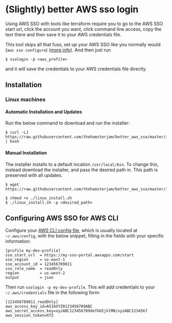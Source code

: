 # (Slightly) better AWS sso login

Using AWS SSO with tools like terraform require you to go to the AWS SSO start url, click the account you want, click command line access, copy the text there and then save it to your AWS credentials file. 

This tool skips all that fuss, set up your AWS SSO like you normally would (`aws sso configure`) ([more info](#Configuring-AWS-SSO-for-AWS-CLI)). And then just run

```shell
$ ssologin -p <aws_profile> 
```

and it will save the credentials to your AWS credentials file directly.

## Installation

### Linux machines

#### Automatic Installation and Updates
Run the below command to download and run the installer: 

```shell
$ curl -LJ https://raw.githubusercontent.com/thehamsterjam/better_aws_sso/master/install/linux_install.sh | bash
```

#### Manual Installation
The installer installs to a default location `/usr/local/bin`. To change this, instead download the installer, and pass the desired path in. This path is preserved with all updates. 

```shell
$ wget https://raw.githubusercontent.com/thehamsterjam/better_aws_sso/master/install/linux_install.sh
```

```shell
$ chmod +x ./linux_install.sh
$ ./linux_install.sh -p <desired_path>
```

## Configuring AWS SSO for AWS CLI

Configure your [AWS CLI config file](https://docs.aws.amazon.com/cli/latest/userguide/cli-configure-sso.html), which is usually located at `~/.aws/config`, with the below snippet, filling in the fields with your specific information: 

```
[profile my-dev-profile]
sso_start_url  = https://my-sso-portal.awsapps.com/start
sso_region     = us-east-1
sso_account_id = 123456789011
sso_role_name  = readOnly
region         = us-west-2
output         = json
```

Then run `ssologin -p my-dev-profile`. This will add credentials to your `~/.aws/credentials` file in the following form:

```
[123456789011_readOnly]
aws_access_key_id=ASIAXYZ0123456789ABC
aws_secret_access_key=xyzABC123456789defGHIjklMN/xyzABC1234567
aws_session_token=XYZ
```